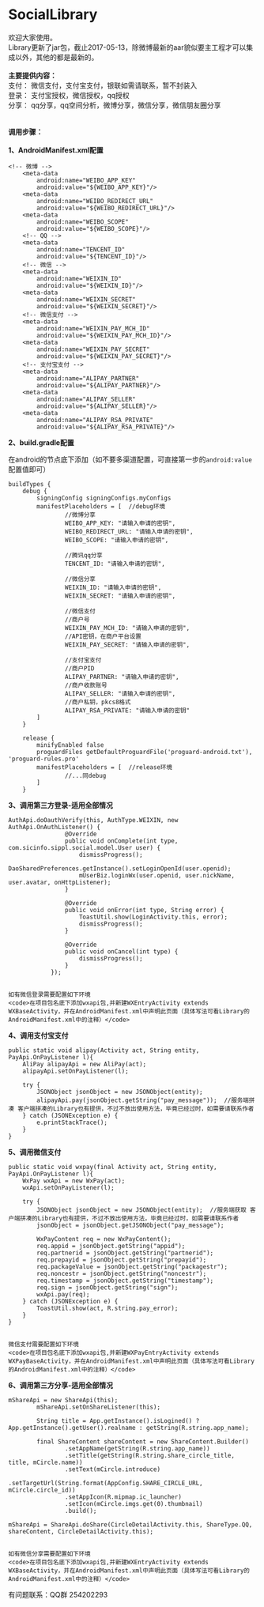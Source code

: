 # SocialLibrary
欢迎大家使用。<br>
Library更新了jar包，截止2017-05-13，除微博最新的aar貌似要主工程才可以集成以外，其他的都是最新的。<br><br>
<B>主要提供内容：</B><br>
支付：
微信支付，支付宝支付，银联如需请联系，暂不封装入<br>
登录：
支付宝授权，微信授权，qq授权<br>
分享：
qq分享，qq空间分析，微博分享，微信分享，微信朋友圈分享
<br><br><br>
<B>调用步骤：</B><br><br>
**1、AndroidManifest.xml配置**

	<!-- 微博 -->
        <meta-data
            android:name="WEIBO_APP_KEY"
            android:value="${WEIBO_APP_KEY}"/>
        <meta-data
            android:name="WEIBO_REDIRECT_URL"
            android:value="${WEIBO_REDIRECT_URL}"/>
        <meta-data
            android:name="WEIBO_SCOPE"
            android:value="${WEIBO_SCOPE}"/>
        <!-- QQ -->
        <meta-data
            android:name="TENCENT_ID"
            android:value="${TENCENT_ID}"/>
        <!-- 微信 -->
        <meta-data
            android:name="WEIXIN_ID"
            android:value="${WEIXIN_ID}"/>
        <meta-data
            android:name="WEIXIN_SECRET"
            android:value="${WEIXIN_SECRET}"/>
        <!-- 微信支付 -->
        <meta-data
            android:name="WEIXIN_PAY_MCH_ID"
            android:value="${WEIXIN_PAY_MCH_ID}"/>
        <meta-data
            android:name="WEIXIN_PAY_SECRET"
            android:value="${WEIXIN_PAY_SECRET}"/>
        <!-- 支付宝支付 -->
        <meta-data
            android:name="ALIPAY_PARTNER"
            android:value="${ALIPAY_PARTNER}"/>
        <meta-data
            android:name="ALIPAY_SELLER"
            android:value="${ALIPAY_SELLER}"/>
        <meta-data
            android:name="ALIPAY_RSA_PRIVATE"
            android:value="${ALIPAY_RSA_PRIVATE}"/>

**2、build.gradle配置**

在android的节点底下添加（如不要多渠道配置，可直接第一步的<code>android:value</code>配置值即可）

	buildTypes {
        debug {
            signingConfig signingConfigs.myConfigs
            manifestPlaceholders = [  //debug环境
                    //微博分享
                    WEIBO_APP_KEY: "请输入申请的密钥",
                    WEIBO_REDIRECT_URL: "请输入申请的密钥",
                    WEIBO_SCOPE: "请输入申请的密钥",

                    //腾讯qq分享
                    TENCENT_ID: "请输入申请的密钥",

                    //微信分享
                    WEIXIN_ID: "请输入申请的密钥",
                    WEIXIN_SECRET: "请输入申请的密钥",

                    //微信支付
                    //商户号
                    WEIXIN_PAY_MCH_ID: "请输入申请的密钥",
                    //API密钥，在商户平台设置
                    WEIXIN_PAY_SECRET: "请输入申请的密钥",

                    //支付宝支付
                    //商户PID
                    ALIPAY_PARTNER: "请输入申请的密钥",
                    //商户收款账号
                    ALIPAY_SELLER: "请输入申请的密钥",
                    //商户私钥，pkcs8格式
                    ALIPAY_RSA_PRIVATE: "请输入申请的密钥"
            ]
        }

        release {
            minifyEnabled false
            proguardFiles getDefaultProguardFile('proguard-android.txt'), 'proguard-rules.pro'
            manifestPlaceholders = [  //release环境
                    //...同debug
            ]
        }


**3、调用第三方登录-适用全部情况**

	AuthApi.doOauthVerify(this, AuthType.WEIXIN, new AuthApi.OnAuthListener() {
                    @Override
                    public void onComplete(int type, com.sicinfo.sippl.social.model.User user) {
                        dismissProgress();
                        DaoSharedPreferences.getInstance().setLoginOpenId(user.openid);
                        mUserBiz.loginWx(user.openid, user.nickName, user.avatar, onHttpListener);
                    }

                    @Override
                    public void onError(int type, String error) {
                        ToastUtil.show(LoginActivity.this, error);
                        dismissProgress();
                    }

                    @Override
                    public void onCancel(int type) {
                        dismissProgress();
                    }
                });

	
	如有微信登录需要配置如下环境
	<code>在项目包名底下添加wxapi包,并新建WXEntryActivity extends WXBaseActivity，并在AndroidManifest.xml中声明此页面（具体写法可看Library的AndroidManifest.xml中的注释）</code>

**4、调用支付宝支付**

	public static void alipay(Activity act, String entity, PayApi.OnPayListener l){
        AliPay alipayApi = new AliPay(act);
        alipayApi.setOnPayListener(l);

        try {
            JSONObject jsonObject = new JSONObject(entity);
            alipayApi.pay(jsonObject.getString("pay_message"));  //服务端拼凑 客户端拼凑的Library也有提供，不过不放出使用方法，毕竟已经过时，如需要请联系作者
        } catch (JSONException e) {
            e.printStackTrace();
        }
    }

**5、调用微信支付**

	public static void wxpay(final Activity act, String entity, PayApi.OnPayListener l){
        WxPay wxApi = new WxPay(act);
        wxApi.setOnPayListener(l);

        try {
            JSONObject jsonObject = new JSONObject(entity);  //服务端获取 客户端拼凑的Library也有提供，不过不放出使用方法，毕竟已经过时，如需要请联系作者
            jsonObject = jsonObject.getJSONObject("pay_message");

            WxPayContent req = new WxPayContent();
            req.appid = jsonObject.getString("appid");
            req.partnerid = jsonObject.getString("partnerid");
            req.prepayid = jsonObject.getString("prepayid");
            req.packageValue = jsonObject.getString("packagestr");
            req.noncestr = jsonObject.getString("noncestr");
            req.timestamp = jsonObject.getString("timestamp");
            req.sign = jsonObject.getString("sign");
            wxApi.pay(req);
        } catch (JSONException e) {
            ToastUtil.show(act, R.string.pay_error);
        }
    }

	
	微信支付需要配置如下环境
	<code>在项目包名底下添加wxapi包,并新建WXPayEntryActivity extends WXPayBaseActivity，并在AndroidManifest.xml中声明此页面（具体写法可看Library的AndroidManifest.xml中的注释）</code>

**6、调用第三方分享-适用全部情况**

	mShareApi = new ShareApi(this);
            mShareApi.setOnShareListener(this);

            String title = App.getInstance().isLogined() ? App.getInstance().getUser().realname : getString(R.string.app_name);

            final ShareContent shareContent = new ShareContent.Builder()
                    .setAppName(getString(R.string.app_name))
                    .setTitle(getString(R.string.share_circle_title, title, mCircle.name))
                    .setText(mCircle.introduce)
                    .setTargetUrl(String.format(AppConfig.SHARE_CIRCLE_URL, mCircle.circle_id))
                    .setAppIcon(R.mipmap.ic_launcher)
                    .setIcon(mCircle.imgs.get(0).thumbnail)
                    .build();

	mShareApi = ShareApi.doShare(CircleDetailActivity.this, ShareType.QQ, shareContent, CircleDetailActivity.this);

	
	如有微信分享需要配置如下环境
	<code>在项目包名底下添加wxapi包,并新建WXEntryActivity extends WXBaseActivity，并在AndroidManifest.xml中声明此页面（具体写法可看Library的AndroidManifest.xml中的注释）</code>

有问题联系：QQ群 254202293